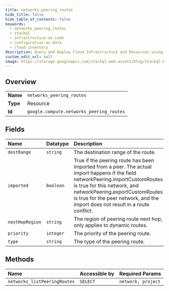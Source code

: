 ```yaml
---
title: networks_peering_routes
hide_title: false
hide_table_of_contents: false
keywords:
  - networks_peering_routes
  - stackql
  - infrastructure-as-code
  - configuration-as-data
  - cloud inventory
description: Query and Deploy Cloud Infrastructure and Resources using SQL
custom_edit_url: null
image: https://storage.googleapis.com/stackql-web-assets/blog/stackql-blog-post-featured-image.png
---
```

  
    

## Overview
<table><tbody>
<tr><td><b>Name</b></td><td><code>networks_peering_routes</code></td></tr>
<tr><td><b>Type</b></td><td>Resource</td></tr>
<tr><td><b>Id</b></td><td><code>google.compute.networks_peering_routes</code></td></tr>
</tbody></table>

## Fields
| Name | Datatype | Description |
|:-----|:---------|:------------|
| `destRange` | `string` | The destination range of the route. |
| `imported` | `boolean` | True if the peering route has been imported from a peer. The actual import happens if the field networkPeering.importCustomRoutes is true for this network, and networkPeering.exportCustomRoutes is true for the peer network, and the import does not result in a route conflict. |
| `nextHopRegion` | `string` | The region of peering route next hop, only applies to dynamic routes. |
| `priority` | `integer` | The priority of the peering route. |
| `type` | `string` | The type of the peering route. |
## Methods
| Name | Accessible by | Required Params |
|:-----|:--------------|:----------------|
| `networks_listPeeringRoutes` | `SELECT` | `network, project` |
